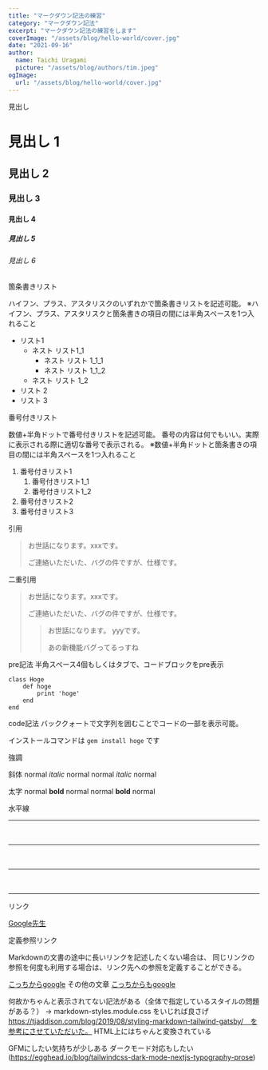 ```yaml
---
title: "マークダウン記法の練習"
category: "マークダウン記法"
excerpt: "マークダウン記法の練習をします"
coverImage: "/assets/blog/hello-world/cover.jpg"
date: "2021-09-16"
author:
  name: Taichi Uragami
  picture: "/assets/blog/authors/tim.jpeg"
ogImage:
  url: "/assets/blog/hello-world/cover.jpg"
---
```

見出し
# 見出し 1
## 見出し 2
### 見出し 3
#### 見出し 4
##### 見出し 5
###### 見出し 6 

箇条書きリスト

ハイフン、プラス、アスタリスクのいずれかで箇条書きリストを記述可能。
※ハイフン、プラス、アスタリスクと箇条書きの項目の間には半角スペースを1つ入れること

- リスト1
  - ネスト リスト1_1
    - ネスト リスト 1_1_1
    - ネスト リスト 1_1_2
  - ネスト リスト 1_2
- リスト 2
- リスト 3

番号付きリスト

数値+半角ドットで番号付きリストを記述可能。
番号の内容は何でもいい。実際に表示される際に適切な番号で表示される。
※数値+半角ドットと箇条書きの項目の間には半角スペースを1つ入れること
1. 番号付きリスト1
    1. 番号付きリスト1_1
    1. 番号付きリスト1_2
1. 番号付きリスト2
1. 番号付きリスト3

引用
> お世話になります。xxxです。
> 
> ご連絡いただいた、バグの件ですが、仕様です。

二重引用
> お世話になります。xxxです。
> 
> ご連絡いただいた、バグの件ですが、仕様です。
>> お世話になります。 yyyです。
>> 
>> あの新機能バグってるっすね


pre記法
半角スペース4個もしくはタブで、コードブロックをpre表示

    class Hoge
        def hoge
            print 'hoge'
        end
    end

code記法
バッククォートで文字列を囲むことでコードの一部を表示可能。

インストールコマンドは `gem install hoge` です

強調


斜体
normal *italic* normal
normal _italic_ normal


太字
normal **bold** normal
normal __bold__ normal


水平線


***
　　

___
　　

---
　　

*    *    *


リンク


[Google先生](https://www.google.co.jp/)


定義参照リンク


Markdownの文書の途中に長いリンクを記述したくない場合は、
同じリンクの参照を何度も利用する場合は、リンク先への参照を定義することができる。


[こっちからgoogle][google]
その他の文章
[こっちからもgoogle][google]

[google]: https://www.google.co.jp/


何故かちゃんと表示されてない記法がある（全体で指定しているスタイルの問題がある？）
-> markdown-styles.module.css をいじれば良さげ
https://tjaddison.com/blog/2019/08/styling-markdown-tailwind-gatsby/　を参考にさせていただいた。
HTML上にはちゃんと変換されている

GFMにしたい気持ちが少しある
ダークモード対応もしたい(https://egghead.io/blog/tailwindcss-dark-mode-nextjs-typography-prose)